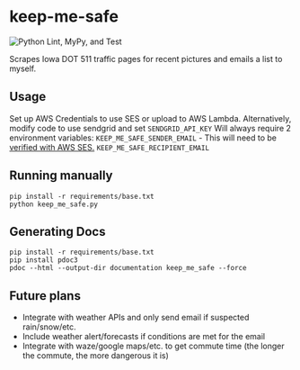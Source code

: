 # keep-me-safe
![Python Lint, MyPy, and Test](https://github.com/Pachwenko/keep-me-safe/workflows/Python%20Lint,%20MyPy,%20and%20Test/badge.svg)

Scrapes Iowa DOT 511 traffic pages for recent pictures and emails a list to myself.

## Usage

Set up AWS Credentials to use SES or upload to AWS Lambda. Alternatively, modify code to use sendgrid and set `SENDGRID_API_KEY`
Will always require 2 environment variables:
`KEEP_ME_SAFE_SENDER_EMAIL` - This will need to be [verified with AWS SES.](https://docs.aws.amazon.com/ses/latest/DeveloperGuide/verify-email-addresses.html)
`KEEP_ME_SAFE_RECIPIENT_EMAIL`

## Running manually
```
pip install -r requirements/base.txt
python keep_me_safe.py
```

## Generating Docs

```
pip install -r requirements/base.txt
pip install pdoc3
pdoc --html --output-dir documentation keep_me_safe --force
```

## Future plans

- Integrate with weather APIs and only send email if suspected rain/snow/etc.
- Include weather alert/forecasts if conditions are met for the email
- Integrate with waze/google maps/etc. to get commute time (the longer the commute, the more dangerous it is)